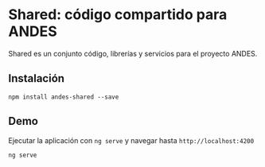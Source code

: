 # Shared: código compartido para ANDES

Shared es un conjunto código, librerías y servicios para el proyecto ANDES.


## Instalación
```
npm install andes-shared --save
```

## Demo
Ejecutar la aplicación con `ng serve` y navegar hasta `http://localhost:4200` 
```
ng serve
```
